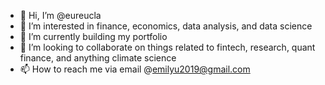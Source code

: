 - 👋 Hi, I’m @eureucla 
- 👀 I’m interested in finance, economics, data analysis, and data science
- 🌱 I’m currently building my portfolio
- 💞️ I’m looking to collaborate on things related to fintech, research, quant finance, and anything climate science
- 📫 How to reach me via email @emilyu2019@gmail.com

<!---
eureucla/eureucla is a ✨ special ✨ repository because its `README.md` (this file) appears on your GitHub profile.
You can click the Preview link to take a look at your changes.
--->
